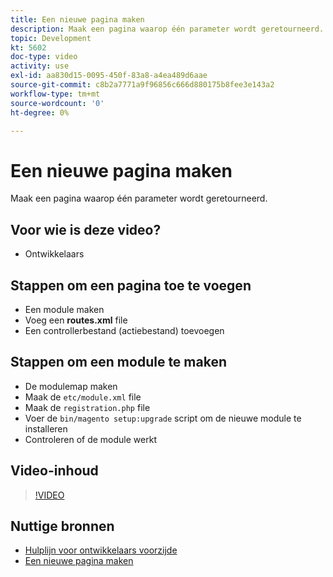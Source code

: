 ```yaml
---
title: Een nieuwe pagina maken
description: Maak een pagina waarop één parameter wordt geretourneerd.
topic: Development
kt: 5602
doc-type: video
activity: use
exl-id: aa830d15-0095-450f-83a8-a4ea489d6aae
source-git-commit: c8b2a7771a9f96856c666d880175b8fee3e143a2
workflow-type: tm+mt
source-wordcount: '0'
ht-degree: 0%

---
```


# Een nieuwe pagina maken

Maak een pagina waarop één parameter wordt geretourneerd.

## Voor wie is deze video?

- Ontwikkelaars

## Stappen om een pagina toe te voegen

- Een module maken
- Voeg een **routes.xml** file
- Een controllerbestand (actiebestand) toevoegen

## Stappen om een module te maken

- De modulemap maken
- Maak de `etc/module.xml` file
- Maak de `registration.php` file
- Voer de `bin/magento setup:upgrade` script om de nieuwe module te installeren
- Controleren of de module werkt

## Video-inhoud

>[!VIDEO](https://video.tv.adobe.com/v/35816?quality=12&learn=on)

## Nuttige bronnen

- [Hulplijn voor ontwikkelaars voorzijde](https://devdocs.magento.com/guides/v2.4/frontend-dev-guide/bk-frontend-dev-guide.html)
- [Een nieuwe pagina maken](https://devdocs.magento.com/videos/fundamentals/create-a-new-page/)
